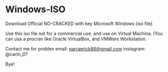 # Windows-ISO
Download Official NO-CRACKED with key Microsoft Windows (iso file)

Use this iso file not for a commercial use, and use on Virtual Machina. (You can usa a procran like Oracle VirtualBox, and VMWare Workstation.

Contact me for problen 
email: parraerick88@gmail.com
instagram: @cartn_07

Bye!
